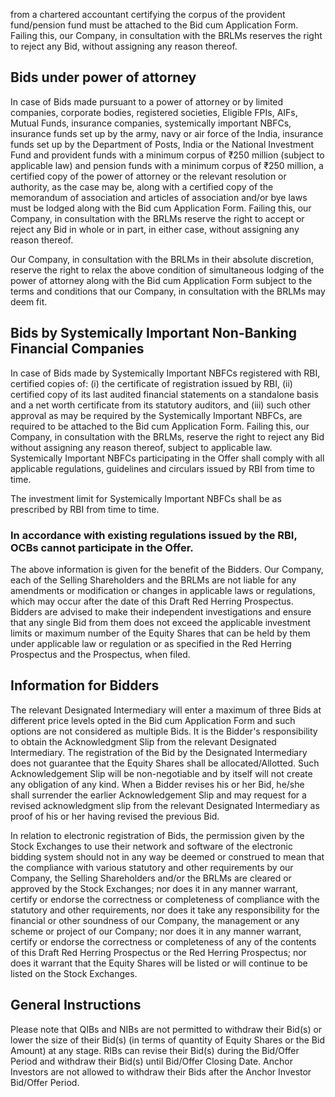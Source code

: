 from a chartered accountant certifying the corpus of the provident fund/pension fund must be attached to the Bid cum Application Form. Failing this, our Company, in consultation with the BRLMs reserves the right to reject any Bid, without assigning any reason thereof.

## Bids under power of attorney

In case of Bids made pursuant to a power of attorney or by limited companies, corporate bodies, registered societies, Eligible FPIs, AIFs, Mutual Funds, insurance companies, systemically important NBFCs, insurance funds set up by the army, navy or air force of the India, insurance funds set up by the Department of Posts, India or the National Investment Fund and provident funds with a minimum corpus of ₹250 million (subject to applicable law) and pension funds with a minimum corpus of ₹250 million, a certified copy of the power of attorney or the relevant resolution or authority, as the case may be, along with a certified copy of the memorandum of association and articles of association and/or bye laws must be lodged along with the Bid cum Application Form. Failing this, our Company, in consultation with the BRLMs reserve the right to accept or reject any Bid in whole or in part, in either case, without assigning any reason thereof.

Our Company, in consultation with the BRLMs in their absolute discretion, reserve the right to relax the above condition of simultaneous lodging of the power of attorney along with the Bid cum Application Form subject to the terms and conditions that our Company, in consultation with the BRLMs may deem fit.

## Bids by Systemically Important Non-Banking Financial Companies

In case of Bids made by Systemically Important NBFCs registered with RBI, certified copies of: (i) the certificate of registration issued by RBI, (ii) certified copy of its last audited financial statements on a standalone basis and a net worth certificate from its statutory auditors, and (iii) such other approval as may be required by the Systemically Important NBFCs, are required to be attached to the Bid cum Application Form. Failing this, our Company, in consultation with the BRLMs, reserve the right to reject any Bid without assigning any reason thereof, subject to applicable law. Systemically Important NBFCs participating in the Offer shall comply with all applicable regulations, guidelines and circulars issued by RBI from time to time.

The investment limit for Systemically Important NBFCs shall be as prescribed by RBI from time to time.

### In accordance with existing regulations issued by the RBI, OCBs cannot participate in the Offer.

The above information is given for the benefit of the Bidders. Our Company, each of the Selling Shareholders and the BRLMs are not liable for any amendments or modification or changes in applicable laws or regulations, which may occur after the date of this Draft Red Herring Prospectus. Bidders are advised to make their independent investigations and ensure that any single Bid from them does not exceed the applicable investment limits or maximum number of the Equity Shares that can be held by them under applicable law or regulation or as specified in the Red Herring Prospectus and the Prospectus, when filed.

## Information for Bidders

The relevant Designated Intermediary will enter a maximum of three Bids at different price levels opted in the Bid cum Application Form and such options are not considered as multiple Bids. It is the Bidder's responsibility to obtain the Acknowledgment Slip from the relevant Designated Intermediary. The registration of the Bid by the Designated Intermediary does not guarantee that the Equity Shares shall be allocated/Allotted. Such Acknowledgement Slip will be non-negotiable and by itself will not create any obligation of any kind. When a Bidder revises his or her Bid, he/she shall surrender the earlier Acknowledgement Slip and may request for a revised acknowledgment slip from the relevant Designated Intermediary as proof of his or her having revised the previous Bid.

In relation to electronic registration of Bids, the permission given by the Stock Exchanges to use their network and software of the electronic bidding system should not in any way be deemed or construed to mean that the compliance with various statutory and other requirements by our Company, the Selling Shareholders and/or the BRLMs are cleared or approved by the Stock Exchanges; nor does it in any manner warrant, certify or endorse the correctness or completeness of compliance with the statutory and other requirements, nor does it take any responsibility for the financial or other soundness of our Company, the management or any scheme or project of our Company; nor does it in any manner warrant, certify or endorse the correctness or completeness of any of the contents of this Draft Red Herring Prospectus or the Red Herring Prospectus; nor does it warrant that the Equity Shares will be listed or will continue to be listed on the Stock Exchanges.

## General Instructions

Please note that QIBs and NIBs are not permitted to withdraw their Bid(s) or lower the size of their Bid(s) (in terms of quantity of Equity Shares or the Bid Amount) at any stage. RIBs can revise their Bid(s) during the Bid/Offer Period and withdraw their Bid(s) until Bid/Offer Closing Date. Anchor Investors are not allowed to withdraw their Bids after the Anchor Investor Bid/Offer Period.